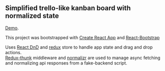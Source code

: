 ## Simplified trello-like kanban board with normalized state
[Demo](https://agentboo.github.io/react-kanban-normalized).

This project was bootstrapped with [Create React App](https://github.com/facebookincubator/create-react-app) and [React-Bootstrap](https://github.com/react-bootstrap/react-bootstrap)

Uses [React DnD](https://github.com/react-dnd/react-dnd) and [redux](https://github.com/reactjs/redux) store to handle app state and drag and drop actions.  
[Redux-thunk](https://github.com/gaearon/redux-thunk) middleware and [normalizr](https://github.com/paularmstrong/normalizr) are used to manage async fetching and normalizing api responses from a fake-backend script.
